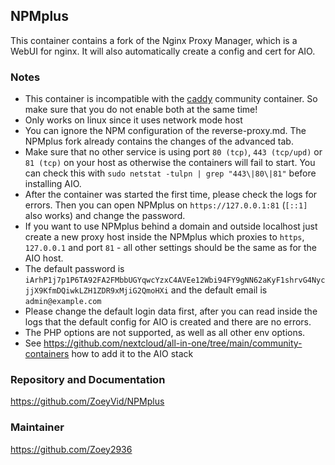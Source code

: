 ## NPMplus
This container contains a fork of the Nginx Proxy Manager, which is a WebUI for nginx. It will also automatically create a config and cert for AIO.

### Notes
- This container is incompatible with the [caddy](https://github.com/nextcloud/all-in-one/tree/main/community-containers/caddy) community container. So make sure that you do not enable both at the same time!
- Only works on linux since it uses network mode host
- You can ignore the NPM configuration of the reverse-proxy.md. The NPMplus fork already contains the changes of the advanced tab.
- Make sure that no other service is using port `80 (tcp)`, `443 (tcp/upd)` or `81 (tcp)` on your host as otherwise the containers will fail to start. You can check this with `sudo netstat -tulpn | grep "443\|80\|81"` before installing AIO.
- After the container was started the first time, please check the logs for errors. Then you can open NPMplus on `https://127.0.0.1:81` (`[::1]` also works) and change the password. 
- If you want to use NPMplus behind a domain and outside localhost just create a new proxy host inside the NPMplus which proxies to `https`, `127.0.0.1` and port `81` - all other settings should be the same as for the AIO host.
- The default password is `iArhP1j7p1P6TA92FA2FMbbUGYqwcYzxC4AVEe12Wbi94FY9gNN62aKyF1shrvG4NycjjX9KfmDQiwkLZH1ZDR9xMjiG2QmoHXi` and the default email is `admin@example.com`
- Please change the default login data first, after you can read inside the logs that the default config for AIO is created and there are no errors.
- The PHP options are not supported, as well as all other env options.
- See https://github.com/nextcloud/all-in-one/tree/main/community-containers how to add it to the AIO stack

### Repository and Documentation
https://github.com/ZoeyVid/NPMplus

### Maintainer
https://github.com/Zoey2936
